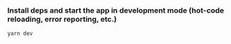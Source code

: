 ### Install deps and start the app in development mode (hot-code reloading, error reporting, etc.)
```bash
yarn dev
```
